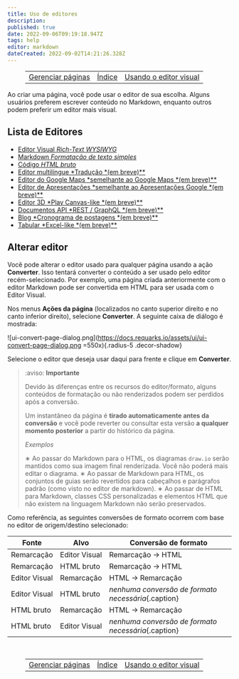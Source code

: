 ```yaml
---
title: Uso de editores
description: 
published: true
date: 2022-09-06T09:19:18.947Z
tags: help
editor: markdown
dateCreated: 2022-09-02T14:21:26.328Z
---
```


<figure class="table chapter-navigator">
  <table>
    <tbody>
      <tr>
        <td><a href="/pt/help/web_pages">Gerenciar páginas</a></td>
        <td><a href="/pt/help">Índice</a></td>
        <td><a href="/pt/help/web_visual_editor">Usando o editor visual</a></td>
      </tr>
    </tbody>
  </table>
</figure>
 
Ao criar uma página, você pode usar o editor de sua escolha. Alguns usuários preferem escrever conteúdo no Markdown, enquanto outros podem preferir um editor mais visual.

## Lista de Editores

- [Editor Visual *Rich-Text WYSIWYG*](/pt/help/web_visual_editor)
- [Markdown *Formatação de texto simples*](/pt/help/web_markdown_editor)
- [Código *HTML bruto*](/pt/help/web_html_editor)
- [Editor multilíngue *Tradução *(em breve)**](/pt/help/web_multi_editor)
- [Editor do Google Maps *semelhante ao Google Maps *(em breve)**](/pt/help/web_map_editor)
- [Editor de Apresentações *semelhante ao Apresentações Google *(em breve)**](/pt/help/web_map_editor)
- [Editor 3D *Play Canvas-like *(em breve)**](/pt/help/web_3d_editor)
- [Documentos API *REST / GraphQL *(em breve)**](/pt/help/web_api)
- [Blog *Cronograma de postagens *(em breve)**](/pt/help/web_blog)
- [Tabular *Excel-like *(em breve)**](/pt/help/web_tabular)

## Alterar editor

Você pode alterar o editor usado para qualquer página usando a ação **Converter**. Isso tentará converter o conteúdo a ser usado pelo editor recém-selecionado. Por exemplo, uma página criada anteriormente com o editor Markdown pode ser convertida em HTML para ser usada com o Editor Visual.

Nos menus **Ações da página** (localizados no canto superior direito e no canto inferior direito), selecione **Converter**. A seguinte caixa de diálogo é mostrada:

![ui-convert-page-dialog.png](https://docs.requarks.io/assets/ui/ui-convert-page-dialog.png =550x){.radius-5 .decor-shadow}

Selecione o editor que deseja usar daqui para frente e clique em **Converter**.

> :aviso: **Importante**
>
> Devido às diferenças entre os recursos do editor/formato, alguns conteúdos de formatação ou não renderizados podem ser perdidos após a conversão.
>
> Um instantâneo da página é **tirado automaticamente antes da conversão** e você pode reverter ou consultar esta versão **a qualquer momento posterior** a partir do histórico da página.
>
> _Exemplos_
>
> ∗ Ao passar do Markdown para o HTML, os diagramas `draw.io` serão mantidos como sua imagem final renderizada. Você não poderá mais editar o diagrama.
> ∗ Ao passar de Markdown para HTML, os conjuntos de guias serão revertidos para cabeçalhos e parágrafos padrão (como visto no editor de markdown).
> ∗ Ao passar de HTML para Markdown, classes CSS personalizadas e elementos HTML que não existem na linguagem Markdown não serão preservados.

Como referência, as seguintes conversões de formato ocorrem com base no editor de origem/destino selecionado:

| Fonte | Alvo | Conversão de formato
| -- | -- | -- |
| Remarcação | Editor Visual | Remarcação → HTML |
| Remarcação | HTML bruto | Remarcação → HTML |
| Editor Visual | Remarcação | HTML → Remarcação |
| Editor Visual | HTML bruto | *nenhuma conversão de formato necessária*{.caption} |
| HTML bruto | Remarcação | HTML → Remarcação |
| HTML bruto | Editor Visual | *nenhuma conversão de formato necessária*{.caption} |


<br>

<figure class="table chapter-navigator">
  <table>
    <tbody>
      <tr>
        <td><a href="/pt/help/web_pages">Gerenciar páginas</a></td>
        <td><a href="/pt/help">Índice</a></td>
        <td><a href="/pt/help/web_visual_editor">Usando o editor visual</a></td>
      </tr>
    </tbody>
  </table>
</figure>